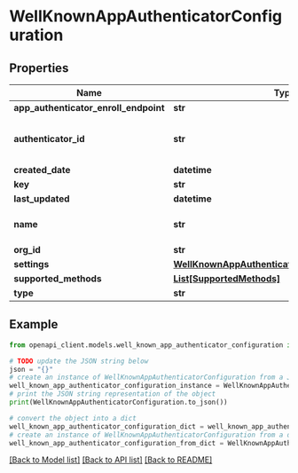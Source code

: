 # WellKnownAppAuthenticatorConfiguration


## Properties

Name | Type | Description | Notes
------------ | ------------- | ------------- | -------------
**app_authenticator_enroll_endpoint** | **str** |  | [optional] 
**authenticator_id** | **str** | The unique identifier of the app authenticator | [optional] 
**created_date** | **datetime** |  | [optional] 
**key** | **str** |  | [optional] 
**last_updated** | **datetime** |  | [optional] 
**name** | **str** | The authenticator display name | [optional] 
**org_id** | **str** |  | [optional] 
**settings** | [**WellKnownAppAuthenticatorConfigurationSettings**](WellKnownAppAuthenticatorConfigurationSettings.md) |  | [optional] 
**supported_methods** | [**List[SupportedMethods]**](SupportedMethods.md) |  | [optional] 
**type** | **str** |  | [optional] 

## Example

```python
from openapi_client.models.well_known_app_authenticator_configuration import WellKnownAppAuthenticatorConfiguration

# TODO update the JSON string below
json = "{}"
# create an instance of WellKnownAppAuthenticatorConfiguration from a JSON string
well_known_app_authenticator_configuration_instance = WellKnownAppAuthenticatorConfiguration.from_json(json)
# print the JSON string representation of the object
print(WellKnownAppAuthenticatorConfiguration.to_json())

# convert the object into a dict
well_known_app_authenticator_configuration_dict = well_known_app_authenticator_configuration_instance.to_dict()
# create an instance of WellKnownAppAuthenticatorConfiguration from a dict
well_known_app_authenticator_configuration_from_dict = WellKnownAppAuthenticatorConfiguration.from_dict(well_known_app_authenticator_configuration_dict)
```
[[Back to Model list]](../README.md#documentation-for-models) [[Back to API list]](../README.md#documentation-for-api-endpoints) [[Back to README]](../README.md)


